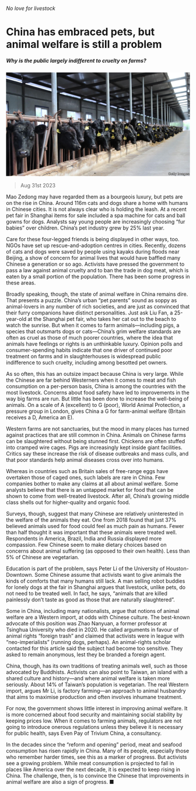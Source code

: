 ###### No love for livestock

# China has embraced pets, but animal welfare is still a problem 

##### Why is the public largely indifferent to cruelty on farms? 

![image](images/20230902_CNP002.jpg) 

> Aug 31st 2023 

Mao Zedong may have regarded them as a bourgeois luxury, but pets are on the rise in China. Around 116m cats and dogs share a home with humans in Chinese cities. It is not always clear who is holding the leash. At a recent pet fair in Shanghai items for sale included a spa machine for cats and ball gowns for dogs. Analysts say young people are increasingly choosing “fur babies” over children. China’s pet industry grew by 25% last year.

Care for these four-legged friends is being displayed in other ways, too. NGOs have set up rescue-and-adoption centres in cities. Recently, dozens of cats and dogs were saved by people using kayaks during floods near Beijing, a show of concern for animal lives that would have baffled many Chinese a generation or so ago. Activists have pressed the government to pass a law against animal cruelty and to ban the trade in dog meat, which is eaten by a small portion of the population. There has been some progress in these areas.

Broadly speaking, though, the state of animal welfare in China remains dire. That presents a puzzle. China’s urban “pet parents” sound as soppy as animal-lovers in any number of rich societies, and are just as convinced that their furry companions have distinct personalities. Just ask Liu Fan, a 25-year-old at the Shanghai pet fair, who takes her cat out to the beach to watch the sunrise. But when it comes to farm animals—including pigs, a species that outsmarts dogs or cats—China’s grim welfare standards are often as cruel as those of much poorer countries, where the idea that animals have feelings or rights is an unthinkable luxury. Opinion polls and consumer-spending habits indicate that one driver of continued poor treatment on farms and in slaughterhouses is widespread public indifference to such cruelty, including among besotted pet owners. 

As so often, this has an outsize impact because China is very large. While the Chinese are far behind Westerners when it comes to meat and fish consumption on a per-person basis, China is among the countries with the most livestock. Concerns about food safety have led to improvements in the way big farms are run. But little has been done to increase the well-being of animals. On a scale of A (excellent) to G (poor), World Animal Protection, a pressure group in London, gives China a G for farm-animal welfare (Britain receives a D, America an E). 

Western farms are not sanctuaries, but the mood in many places has turned against practices that are still common in China. Animals on Chinese farms can be slaughtered without being stunned first. Chickens are often stuffed into cramped wire cages. Pigs are increasingly kept inside giant facilities. Critics say these increase the risk of disease outbreaks and mass culls, and that poor standards help animal diseases cross over into humans. 

Whereas in countries such as Britain sales of free-range eggs have overtaken those of caged ones, such labels are rare in China. Few companies bother to make any claims at all about animal welfare. Some analysts believe that there is an untapped market for food that can be shown to come from well-treated livestock. After all, China’s growing middle class shells out for higher-quality and organic food.

Surveys, though, suggest that many Chinese are relatively uninterested in the welfare of the animals they eat. One from 2018 found that just 37% believed animals used for food could feel as much pain as humans. Fewer than half thought it was important that these animals were treated well. Respondents in America, Brazil, India and Russia displayed more compassion. Few Chinese seem to make dietary choices based on concerns about animal suffering (as opposed to their own health). Less than 5% of Chinese are vegetarian. 

Education is part of the problem, says Peter Li of the University of Houston-Downtown. Some Chinese assume that activists want to give animals the kinds of comforts that many humans still lack. A man selling robot buddies for lonely dogs at the fair in Shanghai argues that livestock, unlike pets, do not need to be treated well. In fact, he says, “animals that are killed painlessly don’t taste as good as those that are naturally slaughtered”.

Some in China, including many nationalists, argue that notions of animal welfare are a Western import, at odds with Chinese culture. The best-known advocate of this position was Zhao Nanyuan, a former professor at Tsinghua University who died in 2020. He called arguments in favour of animal rights “foreign trash” and claimed that activists were in league with “neo-imperialists” (running dogs, perhaps). An animal-rights scholar contacted for this article said the subject had become too sensitive. They asked to remain anonymous, lest they be branded a foreign agent.

China, though, has its own traditions of treating animals well, such as those advocated by Buddhists. Activists can also point to Taiwan, an island with a shared culture and history—and where animal welfare is taken more seriously. About 14% of Taiwan’s population is vegetarian. The real Western import, argues Mr Li, is factory farming—an approach to animal husbandry that aims to maximise production and often involves inhumane treatment.

For now, the government shows little interest in improving animal welfare. It is more concerned about food security and maintaining social stability by keeping prices low. When it comes to farming animals, regulators are not going to introduce onerous regulations unless they believe it is necessary for public health, says Even Pay of Trivium China, a consultancy. 

In the decades since the “reform and opening” period, meat and seafood consumption has risen rapidly in China. Many of its people, especially those who remember harder times, see this as a marker of progress. But activists see a growing problem. While meat consumption is projected to fall in places like America over the next decade, it is expected to keep rising in China. The challenge, then, is to convince the Chinese that improvements in animal welfare are also a sign of progress. ■


